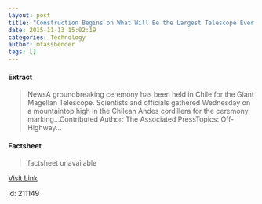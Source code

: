 ```yaml
---
layout: post
title: "Construction Begins on What Will Be the Largest Telescope Ever Built"
date: 2015-11-13 15:02:19
categories: Technology
author: mfassbender
tags: []
---
```



#### Extract
>NewsA groundbreaking ceremony has been held in Chile for the Giant Magellan Telescope. Scientists and officials gathered Wednesday on a mountaintop high in the Chilean Andes cordillera for the ceremony marking...Contributed Author:&nbsp;The Associated PressTopics:&nbsp;Off-Highway...

#### Factsheet
>factsheet unavailable

[Visit Link](http://www.pddnet.com/news/2015/11/construction-begins-what-will-be-largest-telescope-ever-built)

id:  211149


